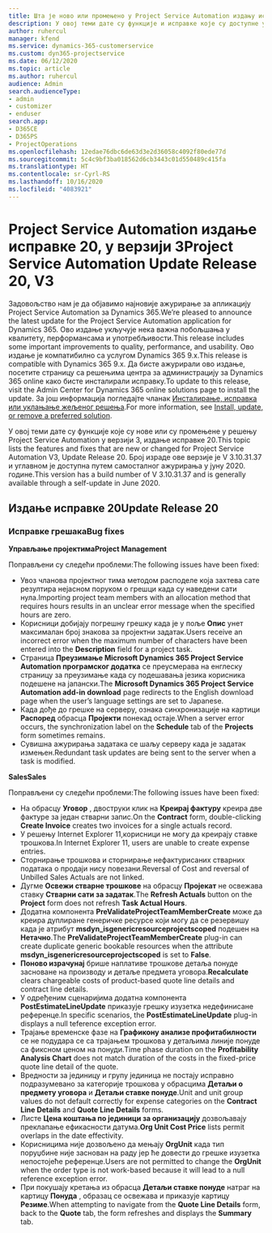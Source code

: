 ```yaml
---
title: Шта је ново или промењено у Project Service Automation издању исправке 20 у верзији 3
description: У овој теми дате су функције и исправке које су доступне у Project Service Automation издању исправке 20 у верзији 3
author: ruhercul
manager: kfend
ms.service: dynamics-365-customerservice
ms.custom: dyn365-projectservice
ms.date: 06/12/2020
ms.topic: article
ms.author: ruhercul
audience: Admin
search.audienceType:
- admin
- customizer
- enduser
search.app:
- D365CE
- D365PS
- ProjectOperations
ms.openlocfilehash: 12edae76dbc6de63d3e2d36058c4092f80ede77d
ms.sourcegitcommit: 5c4c9bf3ba018562d6cb3443c01d550489c415fa
ms.translationtype: HT
ms.contentlocale: sr-Cyrl-RS
ms.lasthandoff: 10/16/2020
ms.locfileid: "4083921"
---
```

# <a name="project-service-automation-update-release-20-v3"></a><span data-ttu-id="ef1b8-103">Project Service Automation издање исправке 20, у верзији 3</span><span class="sxs-lookup"><span data-stu-id="ef1b8-103">Project Service Automation Update Release 20, V3</span></span>

<span data-ttu-id="ef1b8-104">Задовољство нам је да објавимо најновије ажурирање за апликацију Project Service Automation за Dynamics 365.</span><span class="sxs-lookup"><span data-stu-id="ef1b8-104">We’re pleased to announce the latest update for the Project Service Automation application for Dynamics 365.</span></span> <span data-ttu-id="ef1b8-105">Ово издање укључује нека важна побољшања у квалитету, перформансама и употребљивости.</span><span class="sxs-lookup"><span data-stu-id="ef1b8-105">This release includes some important improvements to quality, performance, and usability.</span></span> <span data-ttu-id="ef1b8-106">Ово издање је компатибилно са услугом Dynamics 365 9.x.</span><span class="sxs-lookup"><span data-stu-id="ef1b8-106">This release is compatible with Dynamics 365 9.x.</span></span> <span data-ttu-id="ef1b8-107">Да бисте ажурирали ово издање, посетите страницу са решењима центра за администрацију за Dynamics 365 online како бисте инсталирали исправку.</span><span class="sxs-lookup"><span data-stu-id="ef1b8-107">To update to this release, visit the Admin Center for Dynamics 365 online solutions page to install the update.</span></span> <span data-ttu-id="ef1b8-108">За још информација погледајте чланак [Инсталирање, исправка или уклањање жељеног решења](https://docs.microsoft.com/power-platform/admin/install-remove-preferred-solution).</span><span class="sxs-lookup"><span data-stu-id="ef1b8-108">For more information, see [Install, update, or remove a preferred solution](https://docs.microsoft.com/power-platform/admin/install-remove-preferred-solution).</span></span>

<span data-ttu-id="ef1b8-109">У овој теми дате су функције које су нове или су промењене у решењу Project Service Automation у верзији 3, издање исправке 20.</span><span class="sxs-lookup"><span data-stu-id="ef1b8-109">This topic lists the features and fixes that are new or changed for Project Service Automation V3, Update Release 20.</span></span> <span data-ttu-id="ef1b8-110">Број израде ове верзије је V 3.10.31.37 и углавном је доступна путем самосталног ажурирања у јуну 2020. године.</span><span class="sxs-lookup"><span data-stu-id="ef1b8-110">This version has a build number of V 3.10.31.37 and is generally available through a self-update in June 2020.</span></span>

## <a name="update-release-20"></a><span data-ttu-id="ef1b8-111">Издање исправке 20</span><span class="sxs-lookup"><span data-stu-id="ef1b8-111">Update Release 20</span></span>

### <a name="bug-fixes"></a><span data-ttu-id="ef1b8-112">Исправке грешака</span><span class="sxs-lookup"><span data-stu-id="ef1b8-112">Bug fixes</span></span>

<span data-ttu-id="ef1b8-113">**Управљање пројектима**</span><span class="sxs-lookup"><span data-stu-id="ef1b8-113">**Project Management**</span></span>

<span data-ttu-id="ef1b8-114">Поправљени су следећи проблеми:</span><span class="sxs-lookup"><span data-stu-id="ef1b8-114">The following issues have been fixed:</span></span>

- <span data-ttu-id="ef1b8-115">Увоз чланова пројектног тима методом расподеле која захтева сате резултира нејасном поруком о грешци када су наведени сати нула.</span><span class="sxs-lookup"><span data-stu-id="ef1b8-115">Importing project team members with an allocation method that requires hours results in an unclear error message when the specified hours are zero.</span></span>
- <span data-ttu-id="ef1b8-116">Корисници добијају погрешну грешку када је у поље **Опис** унет максималан број знакова за пројектни задатак.</span><span class="sxs-lookup"><span data-stu-id="ef1b8-116">Users receive an incorrect error when the maximum number of characters have been entered into the **Description** field for a project task.</span></span>
- <span data-ttu-id="ef1b8-117">Страница **Преузимање Microsoft Dynamics 365 Project Service Automation програмског додатка** се преусмерава на енглеску страницу за преузимање када су подешавања језика корисника подешене на јапански.</span><span class="sxs-lookup"><span data-stu-id="ef1b8-117">The **Microsoft Dynamics 365 Project Service Automation add-in download** page redirects to the English download page when the user’s language settings are set to Japanese.</span></span>
- <span data-ttu-id="ef1b8-118">Када дође до грешке на серверу, ознака синхронизације на картици **Распоред** обрасца **Пројекти** понекад остаје.</span><span class="sxs-lookup"><span data-stu-id="ef1b8-118">When a server error occurs, the synchronization label on the **Schedule** tab of the **Projects** form sometimes remains.</span></span>
- <span data-ttu-id="ef1b8-119">Сувишна ажурирања задатака се шаљу серверу када је задатак измењен.</span><span class="sxs-lookup"><span data-stu-id="ef1b8-119">Redundant task updates are being sent to the server when a task is modified.</span></span>

<span data-ttu-id="ef1b8-120">**Sales**</span><span class="sxs-lookup"><span data-stu-id="ef1b8-120">**Sales**</span></span>

<span data-ttu-id="ef1b8-121">Поправљени су следећи проблеми:</span><span class="sxs-lookup"><span data-stu-id="ef1b8-121">The following issues have been fixed:</span></span>

- <span data-ttu-id="ef1b8-122">На обрасцу **Уговор** , двоструки клик на **Креирај фактуру** креира две фактуре за један стварни запис.</span><span class="sxs-lookup"><span data-stu-id="ef1b8-122">On the **Contract** form, double-clicking **Create Invoice** creates two invoices for a single actuals record.</span></span>
- <span data-ttu-id="ef1b8-123">У решењу Internet Explorer 11,корисници не могу да креирају ставке трошкова.</span><span class="sxs-lookup"><span data-stu-id="ef1b8-123">In Internet Explorer 11, users are unable to create expense entries.</span></span>
- <span data-ttu-id="ef1b8-124">Сторнирање трошкова и сторнирање нефактурисаних стварних података о продаји нису повезани.</span><span class="sxs-lookup"><span data-stu-id="ef1b8-124">Reversal of Cost and reversal of Unbilled Sales Actuals are not linked.</span></span>
- <span data-ttu-id="ef1b8-125">Дугме **Освежи стварне трошкове** на обрасцу **Пројекат** не освежава ставку **Стварни сати за задатак**.</span><span class="sxs-lookup"><span data-stu-id="ef1b8-125">The **Refresh Actuals** button on the **Project** form does not refresh **Task Actual Hours**.</span></span>
- <span data-ttu-id="ef1b8-126">Додатна компонента **PreValidateProjectTeamMemberCreate** може да креира дуплиране генеричке ресурсе који могу да се резервишу када је атрибут **msdyn_isgenericresourceprojectscoped** подешен на **Нетачно**.</span><span class="sxs-lookup"><span data-stu-id="ef1b8-126">The **PreValidateProjectTeamMemberCreate** plug-in can create duplicate generic bookable resources when the attribute **msdyn_isgenericresourceprojectscoped** is set to **False**.</span></span>
- <span data-ttu-id="ef1b8-127">**Поново израчунај** брише наплативе трошкове детаља понуде засноване на производу и детаље предмета уговора.</span><span class="sxs-lookup"><span data-stu-id="ef1b8-127">**Recalculate** clears chargeable costs of product-based quote line details and contract line details.</span></span>
- <span data-ttu-id="ef1b8-128">У одређеним сценаријима додатна компонента **PostEstimateLineUpdate** приказује грешку изузетка недефинисане референце.</span><span class="sxs-lookup"><span data-stu-id="ef1b8-128">In specific scenarios, the **PostEstimateLineUpdate** plug-in displays a null teference exception error.</span></span>
- <span data-ttu-id="ef1b8-129">Трајање временске фазе на **Графикону анализе профитабилности** се не подудара се са трајањем трошкова у детаљима линије понуде са фиксном ценом на понуди.</span><span class="sxs-lookup"><span data-stu-id="ef1b8-129">Time phase duration on the **Profitability Analysis Chart** does not match duration of the costs in the fixed-price quote line detail of the quote.</span></span>
- <span data-ttu-id="ef1b8-130">Вредности за јединицу и групу јединица не постају исправно подразумевано за категорије трошкова у обрасцима **Детаљи о предмету уговора** и **Детаљи ставке понуде**.</span><span class="sxs-lookup"><span data-stu-id="ef1b8-130">Unit and unit group values do not default correctly for expense categories on the **Contract Line Details** and **Quote Line Details** forms.</span></span>
- <span data-ttu-id="ef1b8-131">Листе **Цена коштања по јединици за организацију** дозвољавају преклапање ефикасности датума.</span><span class="sxs-lookup"><span data-stu-id="ef1b8-131">**Org Unit Cost Price** lists permit overlaps in the date effectivity.</span></span>
- <span data-ttu-id="ef1b8-132">Корисницима није дозвољено да мењају **OrgUnit** када тип поруџбине није заснован на раду јер ће довести до грешке изузетка непостојеће референце.</span><span class="sxs-lookup"><span data-stu-id="ef1b8-132">Users are not permitted to change the **OrgUnit** when the order type is not work-based because it will lead to a null reference exception error.</span></span>
- <span data-ttu-id="ef1b8-133">При покушају кретања из обрасца **Детаљи ставке понуде** натраг на картицу **Понуда** , образац се освежава и приказује картицу **Резиме**.</span><span class="sxs-lookup"><span data-stu-id="ef1b8-133">When attempting to navigate from the **Quote Line Details** form, back to the **Quote** tab, the form refreshes and displays the **Summary** tab.</span></span>
